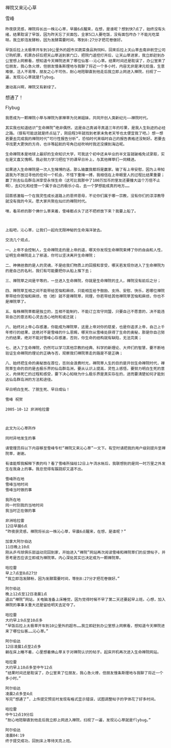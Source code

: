 禅院又来沁心草

雪峰


    昨夜获灵感，禅院将长出一株沁心草，早晨6点醒来，在想，是谁呢？想到快7点了，始终没有头绪，结果耽误了早饭，因为昨天忘了买面包，全家5口人要吃饭，没有面包咋办？不能光吃菜呀。我立即泡发酵粉，因为发酵需要时间，等到8:27分才把花卷做好。

    早饭后拉上太极草开车到10公里外的超市买蔬菜食品狗饲料，回来后拉上天山草去南非航空公司订购机票，机票办好后把天山草送到家门口，把院门遥控打开后，让天山草进家，我立即赶到办公室想上网察看，想知道今天禅院进来了哪位仙客--沁心草。结果时间还是耽误了，办公室来了位朋友，我心急火燎，但朋友慢条斯理地与我聊了将近一个多小时，内容无非是津元贬值，生意难做，活人不易等，朋友之心不可伤，耐心地陪聊直到他走后我立即上网进入禅院，扫视了一遍，发现沁心草就是flybug。

    激动高兴啊，禅院又有新绿了。



想通了！

Flybug


    我愿成为一颗禅院小草与禅院为家禅草为兄弟姐妹，共同开创人类新纪元——禅院时代。

    其实我也知道结识“生命禅院”绝非偶然，这是自己真诚寻真道三年的珍果，是我人生轨迹的必经之路。（很有可能这就是终点站了，刚启程3年就找到老家未免老天爷也太便宜我了吧。）想一想若要去完成我的禅院时代“可行性报告分析”，恐怕时代来临时自己的报告表格还没制好。若要去寻找更大更快的方舟，也许等起航的号角已经吹响时我还没摸到海边呢。

    生命禅院本是地球上最好的生命知识大学，可我这个初中还未毕业的半文盲就破格免试录取，实在是又喜又愧啊。我必努力学习把拉下的课早日补上，与其他禅草们一同精进。

    如果进入生命禅院是一次人生赌博的话，那么输赢我都将是赢家。输了有上帝安慰，因为上帝知道我为不放过寻他的任何一个机会，不惜下重赌一搏，我相信在上帝眼里人的过程比结果重要；赢了则去仙岛群岛洲享受永恒生命（这可比我那中了100万加币的室友还要撞大运个万倍不止啊），去幻化和经营一个属于自己的极乐小岛，去一个梦想能成真的地方……

    回首感激每一个在我灵性成长道路上的恩师恩母，不论你们属于哪一宗教，没有你们的淳淳教导就没有我的今天。愿大家共聚在灿烂的禅院时代。

    嘿，看吊桥的那个佛什么草来着，雪峰都点头了还不把桥放下来？我要上船了。



    上船吧，沁心草，让我们一起向无限神秘的生命海洋驶去。

    交流几个观点，

    一、上帝不会控制人，生命禅院走的是上帝的道，哪天你发现生命禅院束缚了你的自由和人性，证明生命禅院走上了邪道，你可以坚决离开生命禅院；

    二、神佛拯救的是人的灵魂，不是给我们物质上的回报和享受，哪天若发现你进入了生命禅院为的是自己的名利，我们有可能要把你从船上推下去；

    三、禅院草之间是平等的，一旦进入生命禅院，你就是生命禅院的主人，禅院没有前后之分；

    四、禅院草互相之间不能带给苦恼和麻烦，只能相互给予鼓励、支持、安慰、快乐，若哪位禅院草带给你苦恼和麻烦，他（她）就不是禅院草，同理，你若带给其他禅院草苦恼和麻烦，你也不是禅院草了。

    五、每株禅院草都是独立的，互相不能制约，不能订立攻守同盟，只要自己不愿意的，决不能违背自己的意志和心灵去违心地附和或迁就；

    六、始终对上帝心存感激，你能成为禅院草，这是上帝对你的慈爱，也是你追求上帝，自己上千年修行的结果，这绝对不是雪峰的什么恩赐，哪天你从雪峰处获得了生命的奥秘，那是你自己努力的结果，绝对不能对雪峰心存感激，否则，你生命的结构就有缺陷，无法完美；

    七、进入了生命禅院，仍然可以学习其他宗教的经典、科学的新理论、大师们的智慧，要不断地验证生命禅院的理论的正确与否，观察我们禅院草走的路是不是正确；

    八、始终把生命的奥秘放在首位，否则会浪费时光，禅院草人生的目的是开创生命禅院时代，禅院草生命的目的是去极乐界的仙岛群岛洲，要从认识上提高，灵性上感悟，要努力明白生死的意义，肉体死亡的过程和感受，要下决心知晓为什么极乐界是真实存在的，进而要清楚如何才能到达仙岛群岛洲的方法和途径。

    早日明白生死、了脱生死、早日成仙！

    雪峰 祝贺

    2005-10-12 非洲哈拉雷



    此文为沁心草所作

    同时异地发生的事

    请管理员将以下内容移至雪峰专栏“禅院又来沁心草”一文下。有空时请把我的用户级别提升至禅院草，谢谢。

    有谁能帮我解释下表的吗？看了雪峰所描绘12日上午流水帐后，我联想到的是同一时万里之外发生在我身上的事。我总觉得有蹊跷却又道不出。

    雪峰所在地
    雪峰当地时间
    雪峰当时做的事

    我所在地
    同一时刻我的当地时间
    我当时正在做的事

    非洲哈拉雷
    12日早晨6点
    “昨夜获灵感，禅院将长出一株沁心草，早晨6点醒来，在想，是谁呢？”

    加拿大阿尔伯达
    11日晚上10点
    刚从乒乓球俱乐部运动完回到家，开始进入“禅院”网站再次阅读雪峰和禅院草们的反馈帖子，并思考是否应该立即成为禅院草。内心深处其实已决定成为一颗禅院草。

    哈拉雷
    早上7点至8点27分
    “我立即泡发酵粉，因为发酵需要时间，等到8:27分才把花卷做好。”

    阿尔伯达
    晚上12点至12日凌晨1点
    退出“禅院”网站，关电脑准备上床睡觉，因为觉得时候不早了第二天还要起早上班。心想，加入禅院的事事关重大还是留给明天去定夺了。

    哈拉雷
    大约早上9点至10点多
    “早饭后拉上太极草开车到10公里外的超市……我立即赶到办公室想上网察看，想知道今天禅院进来了哪位仙客……沁心草。”

    阿尔伯达
    12日凌晨1点至2点多
    躺在床上睡不着，心里想着佛山草关于对禅院认识的帖子。起床开机再次进入生命禅院网站。

    哈拉雷
    大约早上10点多至中午12点
    “结果时间还是耽误了，办公室来了位朋友，我心急火燎，但朋友慢条斯理地与我聊了将近一个多小时。”

    阿尔伯达
    凌晨2点多至4点
    写完“想通了”，上传提交预览时发现有格式显示错误，试图调整帖子的字体花了好多时间。

    哈拉雷
    中午12点19分后
    “耐心地陪聊直到他走后我立即上网进入禅院，扫视了一遍，发现沁心草就是flybug。”

    阿尔伯达
    凌晨04:19
    终于提交成功，回到床上等待天亮上班。



